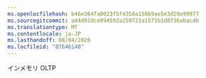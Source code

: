 ```yaml
---
ms.openlocfilehash: b46e364fa0023f5f4356a158b9ae5e3d29a99977
ms.sourcegitcommit: ad4d92dce894592a259721a1571b1d8736abacdb
ms.translationtype: MT
ms.contentlocale: ja-JP
ms.lasthandoff: 08/04/2020
ms.locfileid: "87646148"
---
```

 インメモリ OLTP 